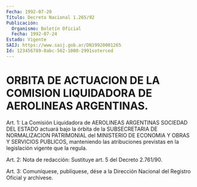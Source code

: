 ```yaml
---
Fecha: 1992-07-20
Título: Decreto Nacional 1.265/92
Publicación:
  Organismo: Boletín Oficial
  Fecha: 1992-07-24
Estado: Vigente
SAIJ: https://www.saij.gob.ar/DN19920001265
Id: 123456789-0abc-562-1000-2991soterced
---
```

# ORBITA DE ACTUACION DE LA COMISION LIQUIDADORA DE AEROLINEAS ARGENTINAS.

<a id="1"></a>
Art.  1:  La  Comisión  Liquidadora  de  AEROLINEAS ARGENTINAS SOCIEDAD DEL ESTADO actuará bajo la órbita de la  SUBSECRETARIA  DE NORMALIZACION  PATRIMONIAL  del  MINISTERIO  DE  ECONOMIA Y OBRAS Y SERVICIOS  PUBLICOS, manteniendo las atribuciones previstas  en  la legislación vigente que la regula.

<a id="2"></a>
Art.  2:  Nota  de  redacción:  Sustituye  art. 5 del Decreto 2.761/90.

<a id="3"></a>
Art. 3: Comuníquese, publíquese, dése a la Dirección Nacional del Registro Oficial y archívese.